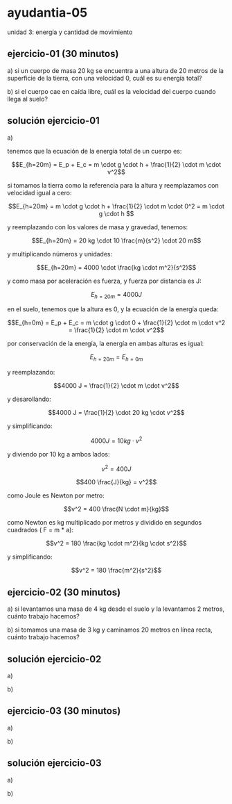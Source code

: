 # ayudantia-05

unidad 3: energía y cantidad de movimiento

## ejercicio-01 (30 minutos)

a) si un cuerpo de masa 20 kg se encuentra a una altura de 20 metros de la superficie de la tierra, con una velocidad 0, cuál es su energía total?

b) si el cuerpo cae en caída libre, cuál es la velocidad del cuerpo cuando llega al suelo?

## solución ejercicio-01

a)

tenemos que la ecuación de la energía total de un cuerpo es:

$$E_{h=20m} = E_p + E_c = m \cdot g \cdot h + \frac{1}{2} \cdot m \cdot v^2$$

si tomamos la tierra como la referencia para la altura y reemplazamos con velocidad igual a cero:

$$E_{h=20m} = m \cdot g \cdot h  + \frac{1}{2} \cdot m \cdot 0^2 = m \cdot g \cdot h $$

y reemplazando con los valores de masa y gravedad, tenemos:

$$E_{h=20m} = 20 kg \cdot 10 \frac{m}{s^2} \cdot 20 m$$

y multiplicando números y unidades:

$$E_{h=20m} = 4000 \cdot \frac{kg \cdot m^2}{s^2}$$

y como masa por aceleración es fuerza, y fuerza por distancia es J:

$$E_{h=20m} = 4000 J$$

en el suelo, tenemos que la altura es 0, y la ecuación de la energía queda:

$$E_{h=0m} = E_p + E_c = m \cdot g \cdot 0 + \frac{1}{2} \cdot m \cdot v^2 = \frac{1}{2} \cdot m \cdot v^2$$

por conservación de la energía, la energía en ambas alturas es igual:

$$E_{h=20m} = E_{h=0m}$$

y reemplazando:

$$4000 J = \frac{1}{2} \cdot m \cdot v^2$$

y desarollando:

$$4000 J = \frac{1}{2} \cdot 20 kg \cdot v^2$$

y simplificando:

$$4000 J = 10 kg \cdot v^2$$

y diviendo por 10 kg a ambos lados:

$$v^2 = 400 J$$

$$400 \frac{J}{kg} = v^2$$

como Joule es Newton por metro:

$$v^2 = 400 \frac{N \cdot m}{kg}$$

como Newton es kg multiplicado por metros y dividido en segundos cuadrados ( F = m \* a):

$$v^2 = 180 \frac{kg \cdot m^2}{kg \cdot s^2}$$

y simplificando:

$$v^2 = 180 \frac{m^2}{s^2}$$

## ejercicio-02 (30 minutos)

a) si levantamos una masa de 4 kg desde el suelo y la levantamos 2 metros, cuánto trabajo hacemos?

b) si tomamos una masa de 3 kg y caminamos 20 metros en línea recta, cuánto trabajo hacemos?

## solución ejercicio-02

a)

b)

## ejercicio-03 (30 minutos)

a)

b)

## solución ejercicio-03

a)

b)
